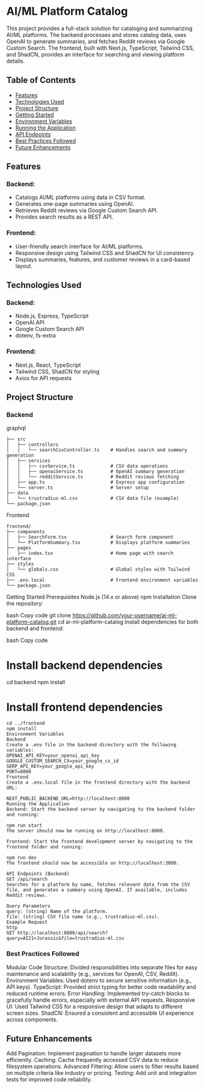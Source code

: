 # AI/ML Platform Catalog

This project provides a full-stack solution for cataloging and summarizing AI/ML platforms. The backend processes and stores catalog data, uses OpenAI to generate summaries, and fetches Reddit reviews via Google Custom Search. The frontend, built with Next.js, TypeScript, Tailwind CSS, and ShadCN, provides an interface for searching and viewing platform details.

## Table of Contents

- [Features](#features)
- [Technologies Used](#technologies-used)
- [Project Structure](#project-structure)
- [Getting Started](#getting-started)
- [Environment Variables](#environment-variables)
- [Running the Application](#running-the-application)
- [API Endpoints](#api-endpoints)
- [Best Practices Followed](#best-practices-followed)
- [Future Enhancements](#future-enhancements)

## Features

### Backend:
- Catalogs AI/ML platforms using data in CSV format.
- Generates one-page summaries using OpenAI.
- Retrieves Reddit reviews via Google Custom Search API.
- Provides search results as a REST API.

### Frontend:
- User-friendly search interface for AI/ML platforms.
- Responsive design using Tailwind CSS and ShadCN for UI consistency.
- Displays summaries, features, and customer reviews in a card-based layout.

## Technologies Used

### Backend:
- Node.js, Express, TypeScript
- OpenAI API
- Google Custom Search API
- dotenv, fs-extra

### Frontend:
- Next.js, React, TypeScript
- Tailwind CSS, ShadCN for styling
- Axios for API requests

## Project Structure

### Backend
graphql

```backend/
├── src
│   ├── controllers
│   │   └── searchCsvController.ts    # Handles search and summary generation
│   ├── services
│   │   ├── csvService.ts             # CSV data operations
│   │   ├── openaiService.ts          # OpenAI summary generation
│   │   └── redditService.ts          # Reddit reviews fetching
│   ├── app.ts                        # Express app configuration
│   └── server.ts                     # Server setup
├── data
│   └── trustradius-ml.csv            # CSV data file (example)
└── package.json

```

Frontend

```
frontend/
├── components
│   ├── SearchForm.tsx                # Search form component
│   └── PlatformSummary.tsx           # Displays platform summaries
├── pages
│   ├── index.tsx                     # Home page with search interface
├── styles
│   └── globals.css                   # Global styles with Tailwind CSS
├── .env.local                        # Frontend environment variables
└── package.json
```

Getting Started
Prerequisites
Node.js (14.x or above)
npm
Installation
Clone the repository:

bash
Copy code
git clone https://github.com/your-username/ai-ml-platform-catalog.git
cd ai-ml-platform-catalog
Install dependencies for both backend and frontend:

bash
Copy code
# Install backend dependencies
cd backend
npm install

# Install frontend dependencies
```
cd ../frontend
npm install
Environment Variables
Backend
Create a .env file in the backend directory with the following variables:
OPENAI_API_KEY=your_openai_api_key
GOOGLE_CUSTOM_SEARCH_CX=your_google_cx_id
SERP_API_KEY=your_google_api_key
PORT=8000
Frontend
Create a .env.local file in the frontend directory with the backend URL:

NEXT_PUBLIC_BACKEND_URL=http://localhost:8000
Running the Application
Backend: Start the backend server by navigating to the backend folder and running:

npm run start
The server should now be running on http://localhost:8000.

Frontend: Start the frontend development server by navigating to the frontend folder and running:

npm run dev
The frontend should now be accessible on http://localhost:3000.

API Endpoints (Backend)
GET /api/search
Searches for a platform by name, fetches relevant data from the CSV file, and generates a summary using OpenAI. If available, includes Reddit reviews.

Query Parameters
query: (string) Name of the platform.
file: (string) CSV file name (e.g., trustradius-ml.csv).
Example Request
http
GET http://localhost:8000/api/search?query=AI21+Jurassic&file=trustradius-ml.csv
```
### Best Practices Followed
Modular Code Structure: Divided responsibilities into separate files for easy maintenance and scalability (e.g., services for OpenAI, CSV, Reddit).
Environment Variables: Used dotenv to secure sensitive information (e.g., API keys).
TypeScript: Provided strict typing for better code readability and reduced runtime errors.
Error Handling: Implemented try-catch blocks to gracefully handle errors, especially with external API requests.
Responsive UI: Used Tailwind CSS for a responsive design that adapts to different screen sizes.
ShadCN: Ensured a consistent and accessible UI experience across components.


## Future Enhancements
Add Pagination: Implement pagination to handle larger datasets more efficiently.
Caching: Cache frequently accessed CSV data to reduce filesystem operations.
Advanced Filtering: Allow users to filter results based on multiple criteria like industry or pricing.
Testing: Add unit and integration tests for improved code reliability.
